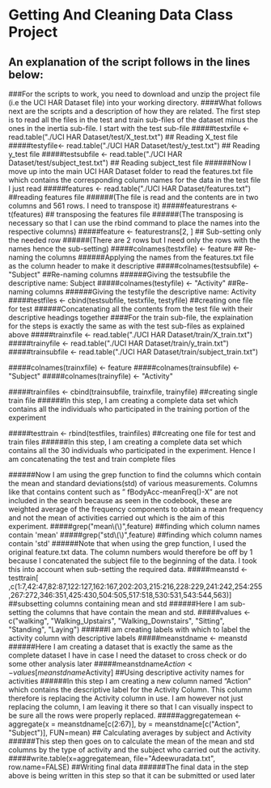 # Getting And Cleaning Data Class Project
## An explanation of the script follows in the lines below:

###For the scripts to work, you need to download and unzip the project file (i.e the UCI HAR Dataset file) into your working directory.
####What follows next are the scripts and a description of how they are related. The first step is to read all the files in the test and train sub-files of the dataset minus the ones in the inertia sub-file. I start with the test sub-file
#####testxfile <- read.table("./UCI HAR Dataset/test/X_test.txt") ## Reading X_test file
#####testyfile<- read.table("./UCI HAR Dataset/test/y_test.txt") ## Reading y_test file
#####testsubfile <- read.table("./UCI HAR Dataset/test/subject_test.txt") ## Reading subject_test file
  ######Now I move up into the main UCI HAR Dataset folder to read the features.txt file which contains the corresponding column names for the data in the test file I just read
#####features <- read.table("./UCI HAR Dataset/features.txt") ##reading features file
  ######(The file is read and the contents are in two columns and 561 rows. I need to transpose it)
#####featurestrans <- t(features) ## transposing the features file
  ######(The transposing is necessary so that I can use the rbind command to place the names into the respective columns)
#####feature <- featurestrans[2, ] ## Sub-setting only the needed row
  ######(There are 2 rows but I need only the rows with the names hence the sub-setting)
#####colnames(testxfile) <- feature ## Re-naming the columns
  ######Applying the names from the features.txt file as the column header to make it descriptive
#####colnames(testsubfile) <- "Subject" ##Re-naming columns
  ######Giving the testsubfile the descriptive name: Subject
#####colnames(testyfile) <- "Activity" ##Re-naming columns
  ######Giving the testyfile the descriptive name: Activity
#####testfiles <- cbind(testsubfile, testxfile, testyfile) ##creating one file for test
  ######Concatenating all the contents from the test file with their descriptive headings together
####For the train sub-file, the explaination for the steps is exactly the same as with the test sub-files as explained above
#####trainxfile <- read.table("./UCI HAR Dataset/train/X_train.txt")
#####trainyfile <- read.table("./UCI HAR Dataset/train/y_train.txt")
#####trainsubfile <- read.table("./UCI HAR Dataset/train/subject_train.txt")

#####colnames(trainxfile) <- feature
#####colnames(trainsubfile) <- "Subject"
#####colnames(trainyfile) <- "Activity"

#####trainfiles <- cbind(trainsubfile, trainxfile, trainyfile) ##creating single train file
  ######In this step, I am creating a complete data set which contains all the individuals who participated in the training portion of the experiment 

#####testtrain <- rbind(testfiles, trainfiles) ##creating one file for test and train files
  ######In this step, I am creating a complete data set which contains all the 30 individuals who participated in the experiment. Hence I am concatenating the test and train complete files

######Now I am using the grep function to find the columns which contain the mean and standard deviations(std) of various measurements. Columns like that contains content such as ” fBodyAcc-meanFreq()-X” are not included in the search because as seen in the codebook, these are weighted average of the frequency components to obtain a mean frequency and not the mean of activities carried out which is the aim of this experiment.
#####grep("mean\\(\\)",feature) ##finding which column names contain 'mean'
#####grep("std\\(\\)",feature) ##finding which column names contain 'std'
######Note that when using the grep function, I used the original feature.txt data. The column numbers would therefore be off by 1 because I concatenated the subject file to the beginning of the data. I took this into account when sub-setting the required data. 
#####meanstd <- testtrain[ ,c(1:7,42:47,82:87,122:127,162:167,202:203,215:216,228:229,241:242,254:255,267:272,346:351,425:430,504:505,517:518,530:531,543:544,563)] ##subsetting columns containing mean and std
  ######Here I am sub-setting the columns that have contain the mean and std.
#####values <- c("walking", "Walking_Upstairs", "Walking_Downstairs", "Sitting", "Standing", "Laying")
  ######I am creating labels with which to label the activity column with descriptive labels
#####meanstdname <- meanstd
  ######Here I am creating a dataset that is exactly the same as the complete dataset I have in case I need the dataset to cross check or do some other analysis later
#####meanstdname$Action <- values[meanstdname$Activity] ##Using descriptive activity names for activities
  ######In this step I am creating a new column named “Action” which contains the descriptive label for the Activity Column. This column therefore is replacing the Activity column in use. I am however not just replacing the column, I am leaving it there so that I can visually inspect to be sure all the rows were properly replaced.
#####aggregatemean <- aggregate(x = meanstdname[c(2:67)], by = meanstdname[c("Action", "Subject")], FUN=mean) ## Calculating averages by subject and Activity
  ######This step then goes on to calculate the mean of the mean and std columns by the type of activity and the subject who carried out the activity.
#####write.table(x=aggregatemean, file="Adeewuradata.txt", row.name=FALSE) ##Writing final data
  ######The final data in the step above is being written in this step so that it can be submitted or used later
